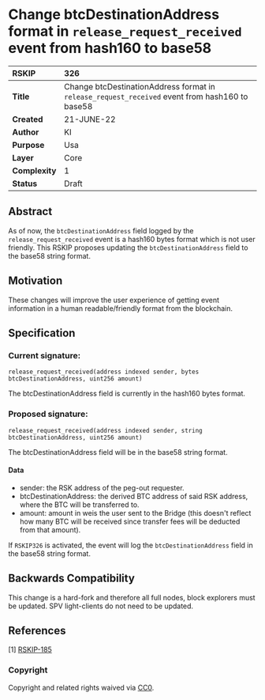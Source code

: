# Change btcDestinationAddress format in `release_request_received` event from hash160 to base58

|RSKIP          |326           |
| :------------ |:-------------|
|**Title**      |Change btcDestinationAddress format in `release_request_received` event from hash160 to base58 |
|**Created**    |21-JUNE-22 |
|**Author**     |KI |
|**Purpose**    |Usa |
|**Layer**      |Core |
|**Complexity** |1 |
|**Status**     |Draft |

## Abstract

As of now, the `btcDestinationAddress` field logged by the `release_request_received` event is a hash160 bytes format which is not user friendly. This RSKIP proposes updating the `btcDestinationAddress` field to the base58 string format.

## Motivation

These changes will improve the user experience of getting event information in a human readable/friendly format from the blockchain. 

## Specification

### Current signature:

```
release_request_received(address indexed sender, bytes btcDestinationAddress, uint256 amount)
```

The btcDestinationAddress field is currently in the hash160 bytes format.

### Proposed signature:

```
release_request_received(address indexed sender, string btcDestinationAddress, uint256 amount)
```

The btcDestinationAddress field will be in the base58 string format.

#### Data

- sender: the RSK address of the peg-out requester.
- btcDestinationAddress: the derived BTC address of said RSK address, where the BTC will be transferred to.
- amount: amount in weis the user sent to the Bridge (this doesn't reflect how many BTC will be received since transfer fees will be deducted from that amount).

If `RSKIP326` is activated, the event will log the `btcDestinationAddress` field in the base58 string format.

## Backwards Compatibility

This change is a hard-fork and therefore all full nodes, block explorers must be updated. SPV light-clients do not need to be updated. 

## References

[1] [RSKIP-185](https://github.com/rsksmart/RSKIPs/blob/master/IPs/RSKIP185.md) 

### Copyright

Copyright and related rights waived via [CC0](https://creativecommons.org/publicdomain/zero/1.0/).
